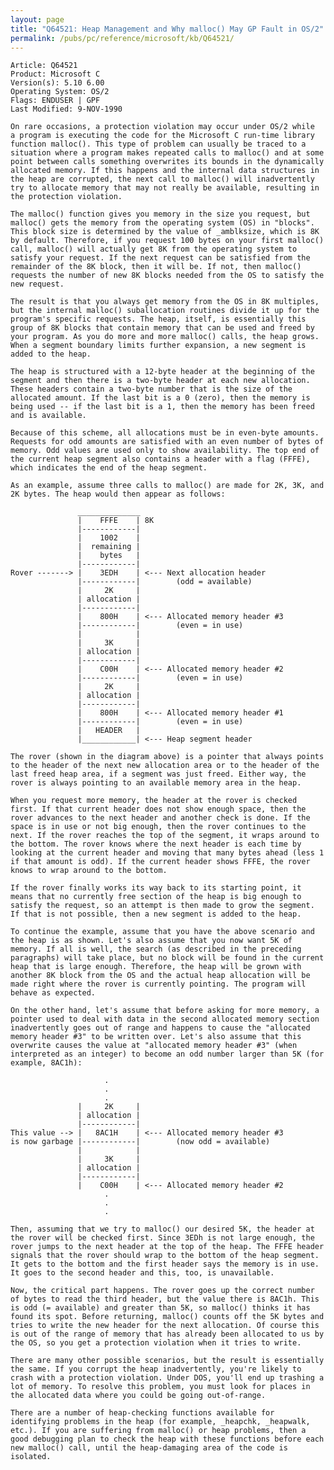 ```yaml
---
layout: page
title: "Q64521: Heap Management and Why malloc() May GP Fault in OS/2"
permalink: /pubs/pc/reference/microsoft/kb/Q64521/
---
```


	Article: Q64521
	Product: Microsoft C
	Version(s): 5.10 6.00
	Operating System: OS/2
	Flags: ENDUSER | GPF
	Last Modified: 9-NOV-1990
	
	On rare occasions, a protection violation may occur under OS/2 while
	a program is executing the code for the Microsoft C run-time library
	function malloc(). This type of problem can usually be traced to a
	situation where a program makes repeated calls to malloc() and at some
	point between calls something overwrites its bounds in the dynamically
	allocated memory. If this happens and the internal data structures in
	the heap are corrupted, the next call to malloc() will inadvertently
	try to allocate memory that may not really be available, resulting in
	the protection violation.
	
	The malloc() function gives you memory in the size you request, but
	malloc() gets the memory from the operating system (OS) in "blocks".
	This block size is determined by the value of _amblksize, which is 8K
	by default. Therefore, if you request 100 bytes on your first malloc()
	call, malloc() will actually get 8K from the operating system to
	satisfy your request. If the next request can be satisfied from the
	remainder of the 8K block, then it will be. If not, then malloc()
	requests the number of new 8K blocks needed from the OS to satisfy the
	new request.
	
	The result is that you always get memory from the OS in 8K multiples,
	but the internal malloc() suballocation routines divide it up for the
	program's specific requests. The heap, itself, is essentially this
	group of 8K blocks that contain memory that can be used and freed by
	your program. As you do more and more malloc() calls, the heap grows.
	When a segment boundary limits further expansion, a new segment is
	added to the heap.
	
	The heap is structured with a 12-byte header at the beginning of the
	segment and then there is a two-byte header at each new allocation.
	These headers contain a two-byte number that is the size of the
	allocated amount. If the last bit is a 0 (zero), then the memory is
	being used -- if the last bit is a 1, then the memory has been freed
	and is available.
	
	Because of this scheme, all allocations must be in even-byte amounts.
	Requests for odd amounts are satisfied with an even number of bytes of
	memory. Odd values are used only to show availability. The top end of
	the current heap segment also contains a header with a flag (FFFE),
	which indicates the end of the heap segment.
	
	As an example, assume three calls to malloc() are made for 2K, 3K, and
	2K bytes. The heap would then appear as follows:
	
	               ______________
	               |    FFFE    | 8K
	               |------------|
	               |    1002    |
	               |  remaining |
	               |    bytes   |
	               |------------|
	Rover -------> |    3EDH    | <--- Next allocation header
	               |------------|        (odd = available)
	               |     2K     |
	               | allocation |
	               |------------|
	               |    800H    | <--- Allocated memory header #3
	               |------------|        (even = in use)
	               |            |
	               |     3K     |
	               | allocation |
	               |------------|
	               |    C00H    | <--- Allocated memory header #2
	               |------------|        (even = in use)
	               |     2K     |
	               | allocation |
	               |------------|
	               |    800H    | <--- Allocated memory header #1
	               |------------|        (even = in use)
	               |   HEADER   |
	               |____________| <--- Heap segment header
	
	The rover (shown in the diagram above) is a pointer that always points
	to the header of the next new allocation area or to the header of the
	last freed heap area, if a segment was just freed. Either way, the
	rover is always pointing to an available memory area in the heap.
	
	When you request more memory, the header at the rover is checked
	first. If that current header does not show enough space, then the
	rover advances to the next header and another check is done. If the
	space is in use or not big enough, then the rover continues to the
	next. If the rover reaches the top of the segment, it wraps around to
	the bottom. The rover knows where the next header is each time by
	looking at the current header and moving that many bytes ahead (less 1
	if that amount is odd). If the current header shows FFFE, the rover
	knows to wrap around to the bottom.
	
	If the rover finally works its way back to its starting point, it
	means that no currently free section of the heap is big enough to
	satisfy the request, so an attempt is then made to grow the segment.
	If that is not possible, then a new segment is added to the heap.
	
	To continue the example, assume that you have the above scenario and
	the heap is as shown. Let's also assume that you now want 5K of
	memory. If all is well, the search (as described in the preceding
	paragraphs) will take place, but no block will be found in the current
	heap that is large enough. Therefore, the heap will be grown with
	another 8K block from the OS and the actual heap allocation will be
	made right where the rover is currently pointing. The program will
	behave as expected.
	
	On the other hand, let's assume that before asking for more memory, a
	pointer used to deal with data in the second allocated memory section
	inadvertently goes out of range and happens to cause the "allocated
	memory header #3" to be written over. Let's also assume that this
	overwrite causes the value at "allocated memory header #3" (when
	interpreted as an integer) to become an odd number larger than 5K (for
	example, 8AC1h):
	
	                     .
	                     .
	                     .
	               |     2K     |
	               | allocation |
	               |------------|
	This value --> |   8AC1H    | <--- Allocated memory header #3
	is now garbage |------------|        (now odd = available)
	               |            |
	               |     3K     |
	               | allocation |
	               |------------|
	               |    C00H    | <--- Allocated memory header #2
	                     .
	                     .
	                     .
	
	Then, assuming that we try to malloc() our desired 5K, the header at
	the rover will be checked first. Since 3EDh is not large enough, the
	rover jumps to the next header at the top of the heap. The FFFE header
	signals that the rover should wrap to the bottom of the heap segment.
	It gets to the bottom and the first header says the memory is in use.
	It goes to the second header and this, too, is unavailable.
	
	Now, the critical part happens. The rover goes up the correct number
	of bytes to read the third header, but the value there is 8AC1h. This
	is odd (= available) and greater than 5K, so malloc() thinks it has
	found its spot. Before returning, malloc() counts off the 5K bytes and
	tries to write the new header for the next allocation. Of course this
	is out of the range of memory that has already been allocated to us by
	the OS, so you get a protection violation when it tries to write.
	
	There are many other possible scenarios, but the result is essentially
	the same. If you corrupt the heap inadvertently, you're likely to
	crash with a protection violation. Under DOS, you'll end up trashing a
	lot of memory. To resolve this problem, you must look for places in
	the allocated data where you could be going out-of-range.
	
	There are a number of heap-checking functions available for
	identifying problems in the heap (for example, _heapchk, _heapwalk,
	etc.). If you are suffering from malloc() or heap problems, then a
	good debugging plan to check the heap with these functions before each
	new malloc() call, until the heap-damaging area of the code is
	isolated.
